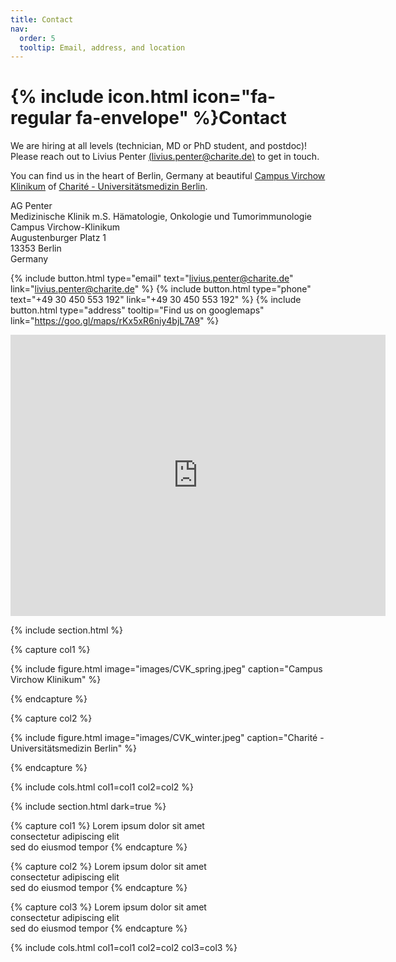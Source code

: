 ```yaml
---
title: Contact
nav:
  order: 5
  tooltip: Email, address, and location
---
```


# {% include icon.html icon="fa-regular fa-envelope" %}Contact

We are hiring at all levels (technician, MD or PhD student, and postdoc)! 
Please reach out to Livius Penter [(livius.penter@charite.de)](mailto:livius.penter@charite.de) to get in touch.

You can find us in the heart of Berlin, Germany at beautiful [Campus Virchow Klinikum](https://haema-onko-cvk.charite.de/) 
of [Charité - Universitätsmedizin Berlin](https://www.charite.de). 

AG Penter <br>
Medizinische Klinik m.S. Hämatologie, Onkologie und Tumorimmunologie<br>
Campus Virchow-Klinikum <br>
Augustenburger Platz 1<br>
13353 Berlin <br>
Germany

{%
  include button.html
  type="email"
  text="livius.penter@charite.de"
  link="livius.penter@charite.de"
%}
{%
  include button.html
  type="phone"
  text="+49 30 450 553 192"
  link="+49 30 450 553 192"
%}
{%
  include button.html
  type="address"
  tooltip="Find us on googlemaps"
  link="https://goo.gl/maps/rKx5xR6niy4bjL7A9"
%}

<iframe src="https://www.google.com/maps/embed?pb=!1m18!1m12!1m3!1d1586.317459022627!2d13.3442850192794!3d52.5417822486385!2m3!1f0!2f0!3f0!3m2!1i1024!2i768!4f13.1!3m3!1m2!1s0x47a8517966016ab1%3A0xb24e3e213b8bcc17!2sCharit%C3%A9%20Campus%20Virchow%20Clinic!5e0!3m2!1sen!2sus!4v1685825943258!5m2!1sen!2sus" width="600" height="450" style="border:0;" allowfullscreen="" loading="lazy" referrerpolicy="no-referrer-when-downgrade"></iframe>

{% include section.html %}

{% capture col1 %}

{%
  include figure.html
  image="images/CVK_spring.jpeg"
  caption="Campus Virchow Klinikum"
%}

{% endcapture %}

{% capture col2 %}

{%
  include figure.html
  image="images/CVK_winter.jpeg"
  caption="Charité - Universitätsmedizin Berlin"
%}

{% endcapture %}

{% include cols.html col1=col1 col2=col2 %}

{% include section.html dark=true %}

{% capture col1 %}
Lorem ipsum dolor sit amet  
consectetur adipiscing elit  
sed do eiusmod tempor
{% endcapture %}

{% capture col2 %}
Lorem ipsum dolor sit amet  
consectetur adipiscing elit  
sed do eiusmod tempor
{% endcapture %}

{% capture col3 %}
Lorem ipsum dolor sit amet  
consectetur adipiscing elit  
sed do eiusmod tempor
{% endcapture %}

{% include cols.html col1=col1 col2=col2 col3=col3 %}
